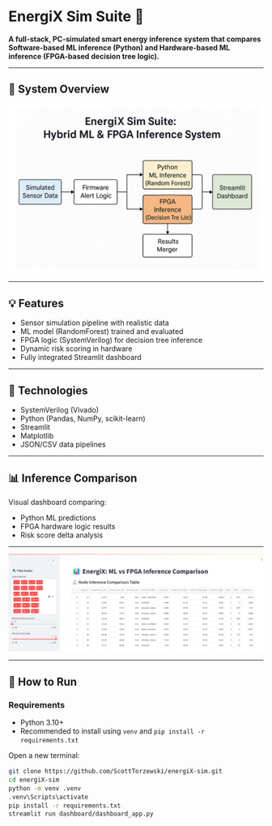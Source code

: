 # EnergiX Sim Suite 🚀

**A full-stack, PC-simulated smart energy inference system that compares Software-based ML inference (Python) and Hardware-based ML inference (FPGA-based decision tree logic).**

---

## 🧭 System Overview

![EnergiX Flow Diagram](data/diagram.png)

---

## 💡 Features
- Sensor simulation pipeline with realistic data
- ML model (RandomForest) trained and evaluated
- FPGA logic (SystemVerilog) for decision tree inference
- Dynamic risk scoring in hardware
- Fully integrated Streamlit dashboard

---

## 🔧 Technologies
- SystemVerilog (Vivado)
- Python (Pandas, NumPy, scikit-learn)
- Streamlit
- Matplotlib
- JSON/CSV data pipelines

---

## 📊 Inference Comparison
Visual dashboard comparing:
- Python ML predictions
- FPGA hardware logic results
- Risk score delta analysis

---

![EnergiX Flow Diagram](data/diagram2.png)

---

## 🔄 How to Run
### Requirements
- Python 3.10+
- Recommended to install using `venv` and `pip install -r requirements.txt`

Open a new terminal:
```bash
git clone https://github.com/ScottTorzewski/energiX-sim.git
cd energiX-sim
python -m venv .venv
.venv\Scripts\activate
pip install -r requirements.txt
streamlit run dashboard/dashboard_app.py

